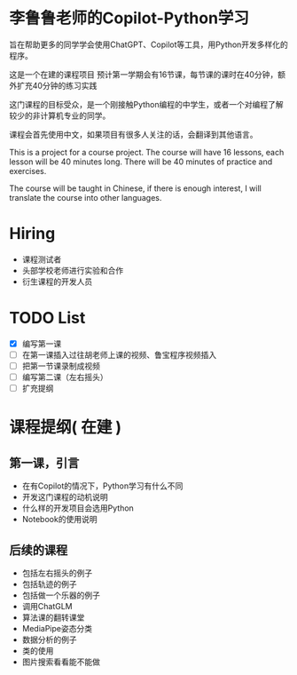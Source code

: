 # 李鲁鲁老师的Copilot-Python学习

旨在帮助更多的同学学会使用ChatGPT、Copilot等工具，用Python开发多样化的程序。

这是一个在建的课程项目 预计第一学期会有16节课，每节课的课时在40分钟，额外扩充40分钟的练习实践

这门课程的目标受众，是一个刚接触Python编程的中学生，或者一个对编程了解较少的非计算机专业的同学。

课程会首先使用中文，如果项目有很多人关注的话，会翻译到其他语言。

This is a project for a course project. The course will have 16 lessons, each lesson will be 40 minutes long. There will be 40 minutes of practice and exercises. 

The course will be taught in Chinese, if there is enough interest, I will translate the course into other languages.

# Hiring

- 课程测试者
- 头部学校老师进行实验和合作
- 衍生课程的开发人员

# TODO List

- [x] 编写第一课
- [ ] 在第一课插入过往胡老师上课的视频、鲁宝程序视频插入
- [ ] 把第一节课录制成视频
- [ ] 编写第二课（左右摇头）
- [ ] 扩充提纲

# 课程提纲( 在建 )

## 第一课，引言

- 在有Copilot的情况下，Python学习有什么不同
- 开发这门课程的动机说明
- 什么样的开发项目会选用Python
- Notebook的使用说明

## 后续的课程

- 包括左右摇头的例子
- 包括轨迹的例子
- 包括做一个乐器的例子
- 调用ChatGLM
- 算法课的翻转课堂
- MediaPipe姿态分类
- 数据分析的例子
- 类的使用
- 图片搜索看看能不能做
